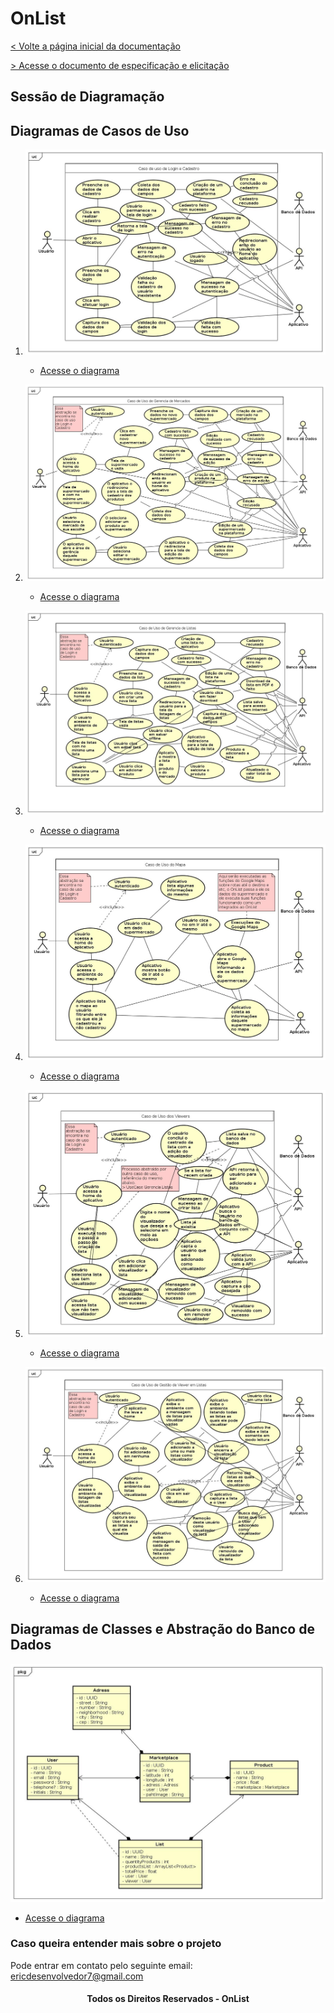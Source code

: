 # OnList

[< Volte a página inicial da documentação](https://github.com/ericrodriguesfer/onlist/tree/master/doc)

[> Acesse o documento de especificação e elicitação](https://github.com/ericrodriguesfer/onlist/blob/master/doc/document/Relat%C3%B3rio%20projeto%20final%20-%20Desenvolvimento%20para%20Dispositivos%20M%C3%B3veis%20-%20On%20List.pdf)

## Sessão de Diagramação

## Diagramas de Casos de Uso

1. ![Use case Login and Register](https://github.com/ericrodriguesfer/onlist/blob/master/doc/diagrams/use-case/UseCase%20Login%20e%20Cadastro.jpg)
    * [Acesse o diagrama](https://github.com/ericrodriguesfer/onlist/blob/master/doc/diagrams/use-case/UseCase%20Login%20e%20Cadastro.jpg)

2. ![Use case Manager Marketplace](https://github.com/ericrodriguesfer/onlist/blob/master/doc/diagrams/use-case/UseCase%20Gerencia%20de%20Mercados.jpg)
    * [Acesse o diagrama](https://github.com/ericrodriguesfer/onlist/blob/master/doc/diagrams/use-case/UseCase%20Gerencia%20de%20Mercados.jpg)

3. ![Use case Manager Lists](https://github.com/ericrodriguesfer/onlist/blob/master/doc/diagrams/use-case/UseCase%20Gerencia%20Listas.jpg)
    * [Acesse o diagrama](https://github.com/ericrodriguesfer/onlist/blob/master/doc/diagrams/use-case/UseCase%20Gerencia%20Listas.jpg)

4. ![Use case Maps](https://github.com/ericrodriguesfer/onlist/blob/master/doc/diagrams/use-case/UseCase%20Mapas.jpg)
    * [Acesse o diagrama](https://github.com/ericrodriguesfer/onlist/blob/master/doc/diagrams/use-case/UseCase%20Mapas.jpg)

5. ![Use case Manager Viewer](https://github.com/ericrodriguesfer/onlist/blob/master/doc/diagrams/use-case/UseCase%20Gerencia%20Viewer.jpg)
    * [Acesse o diagrama](https://github.com/ericrodriguesfer/onlist/blob/master/doc/diagrams/use-case/UseCase%20Gerencia%20Viewer.jpg)

6. ![Use case Manage My Lists Viewer](https://github.com/ericrodriguesfer/onlist/blob/master/doc/diagrams/use-case/UseCase%20Gerencia%20de%20Viewer%20em%20Listas.jpg)
    * [Acesse o diagrama](https://github.com/ericrodriguesfer/onlist/blob/master/doc/diagrams/use-case/UseCase%20Gerencia%20de%20Viewer%20em%20Listas.jpg)

## Diagramas de Classes e Abstração do Banco de Dados

![Class Diagram and MER](https://github.com/ericrodriguesfer/onlist/blob/master/doc/diagrams/class/Class%20Onlist.jpg)
*   [Acesse o diagrama](https://github.com/ericrodriguesfer/onlist/blob/master/doc/diagrams/class/Class%20Onlist.jpg)

### Caso queira entender mais sobre o projeto

Pode entrar em contato pelo seguinte email: ericdesenvolvedor7@gmail.com

<h4 align="center">
    Todos os Direitos Reservados - OnList
</h4>
